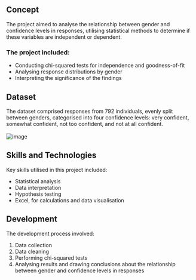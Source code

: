 ## Concept
The project aimed to analyse the relationship between gender and confidence levels in responses, utilising statistical methods to determine if these variables are independent or dependent.

### The project included:
- Conducting chi-squared tests for independence and goodness-of-fit
- Analysing response distributions by gender
- Interpreting the significance of the findings

## Dataset
The dataset comprised responses from 792 individuals, evenly split between genders, categorised into four confidence levels: very confident, somewhat confident, not too confident, and not at all confident.<br/>
<br/>![image](https://github.com/user-attachments/assets/94d1c5f2-67bb-4a43-8769-2470df17a69c)


## Skills and Technologies
Key skills utilised in this project included:
- Statistical analysis
- Data interpretation
- Hypothesis testing
- Excel, for calculations and data visualisation

## Development
The development process involved:
1. Data collection
2. Data cleaning
3. Performing chi-squared tests
4. Analysing results and drawing conclusions about the relationship between gender and confidence levels in responses
